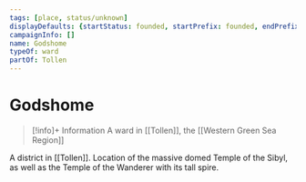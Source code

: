 ```yaml
---
tags: [place, status/unknown]
displayDefaults: {startStatus: founded, startPrefix: founded, endPrefix: destroyed, endStatus: destroyed}
campaignInfo: []
name: Godshome
typeOf: ward
partOf: Tollen
---
```

# Godshome
>[!info]+ Information
> A ward in [[Tollen]], the [[Western Green Sea Region]]


A district in [[Tollen]]. Location of the massive domed Temple of the Sibyl, as well as the Temple of the Wanderer with its tall spire. 